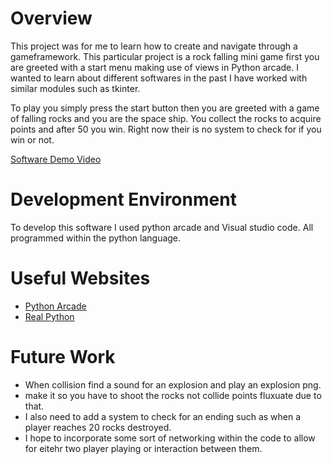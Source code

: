 # Overview

This project was for me to learn how to create and navigate through a gameframework. This particular project is a rock falling mini game
first you are greeted with a start menu making use of views in Python arcade. I wanted to learn about different softwares in the past I have worked with similar modules such as tkinter. 

To play you simply press the start button then you are greeted with a game of falling rocks and you are the space ship. You collect the rocks to acquire points and after 50 you win. Right now their is no system to check for if you win or not.

[Software Demo Video](https://youtu.be/kQarV0P-ZdQ)

# Development Environment

To develop this software I used python arcade and Visual studio code. All programmed within the python language.

# Useful Websites
* [Python Arcade](https://api.arcade.academy/en/latest/index.html)
* [Real Python](https://realpython.com/arcade-python-game-framework/)

# Future Work

* When collision find a sound for an explosion and play an explosion png.
* make it so you have to shoot the rocks not collide points fluxuate due to that.
* I also need to add a system to check for an ending such as when a player reaches 20 rocks destroyed.
* I hope to incorporate some sort of networking within the code to allow for eitehr two player playing or interaction between them.